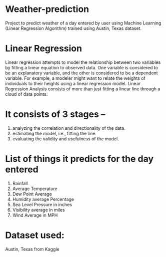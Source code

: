# Weather-prediction
Project to predict weather of a day entered by user using Machine Learning (Linear Regression Algorithm) trained using Austin, Texas dataset.
# Linear Regression 
Linear regression attempts to model the relationship between two variables by fitting a linear equation to observed data. One variable is considered to be an explanatory variable, and the other is considered to be a dependent variable. For example, a modeler might want to relate the weights of individuals to their heights using a linear regression model.
Linear Regression Analysis consists of more than just fitting a linear line through a cloud of data points. 
# It consists of 3 stages – 
1. analyzing the correlation and directionality of the data.
2. estimating the model, i.e., fitting the line.
3. evaluating the validity and usefulness of the model.

# List of things it predicts for the day entered
1. Rainfall
2. Average Temperature
3. Dew Point Average
4. Humidity average Percentage
5. Sea Level Pressure in inches
6. Visibility average in miles
7. Wind Average in MPH
# Dataset used:
Austin, Texas from Kaggle
